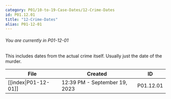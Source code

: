 ```yaml
---
category: P01/10-to-19-Case-Dates/12-Crime-Dates
id: P01.12.01
title: "12-Crime-Dates"
alias: P01-12-01
---
```

###### You are currently in P01-12-01

This includes dates from the actual crime itself. Usually just the date of the murder.

| File                                                                                      | Created                       | ID        |
| ----------------------------------------------------------------------------------------- | ----------------------------- | --------- |
| [[index\|P01-12-01]] | 12:39 PM - September 19, 2023 | P01.12.01 |


